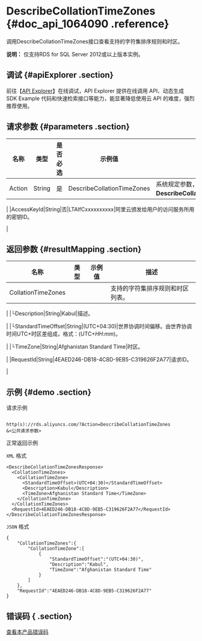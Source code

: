 # DescribeCollationTimeZones {#doc_api_1064090 .reference}

调用DescribeCollationTimeZones接口查看支持的字符集排序规则和时区。

**说明：** 仅支持RDS for SQL Server 2012或以上版本实例。

## 调试 {#apiExplorer .section}

前往【[API Explorer](https://api.aliyun.com/#product=Rds&api=DescribeCollationTimeZones)】在线调试，API Explorer 提供在线调用 API、动态生成 SDK Example 代码和快速检索接口等能力，能显著降低使用云 API 的难度，强烈推荐使用。

## 请求参数 {#parameters .section}

|名称|类型|是否必选|示例值|描述|
|--|--|----|---|--|
|Action|String|是|DescribeCollationTimeZones|系统规定参数，取值：**DescribeCollationTimeZones**。

 |
|AccessKeyId|String|否|LTAIfCxxxxxxxxxx|阿里云颁发给用户的访问服务所用的密钥ID。

 |

## 返回参数 {#resultMapping .section}

|名称|类型|示例值|描述|
|--|--|---|--|
|CollationTimeZones| | |支持的字符集排序规则和时区列表。

 |
|└Description|String|Kabul|描述。

 |
|└StandardTimeOffset|String|\(UTC+04:30\)|世界协调时间偏移。由世界协调时间UTC+时区差组成，格式：\(UTC+*HH:mm*\)。

 |
|└TimeZone|String|Afghanistan Standard Time|时区。

 |
|RequestId|String|4EAED246-DB18-4C8D-9EB5-C319626F2A77|请求ID。

 |

## 示例 {#demo .section}

请求示例

``` {#request_demo}

http(s)://rds.aliyuncs.com/?Action=DescribeCollationTimeZones
&<公共请求参数>

```

正常返回示例

`XML` 格式

``` {#xml_return_success_demo}
<DescribeCollationTimeZonesResponse>
  <CollationTimeZones>
    <CollationTimeZone>
      <StandardTimeOffset>(UTC+04:30)</StandardTimeOffset>
      <Description>Kabul</Description>
      <TimeZone>Afghanistan Standard Time</TimeZone>
    </CollationTimeZone>
  </CollationTimeZones>
  <RequestId>4EAED246-DB18-4C8D-9EB5-C319626F2A77</RequestId>
</DescribeCollationTimeZonesResponse>

```

`JSON` 格式

``` {#json_return_success_demo}
{
	"CollationTimeZones":{
		"CollationTimeZone":[
			{
				"StandardTimeOffset":"(UTC+04:30)",
				"Description":"Kabul",
				"TimeZone":"Afghanistan Standard Time"
			}
		]
	},
	"RequestId":"4EAED246-DB18-4C8D-9EB5-C319626F2A77"
}
```

## 错误码 { .section}

[查看本产品错误码](https://error-center.aliyun.com/status/product/Rds)

